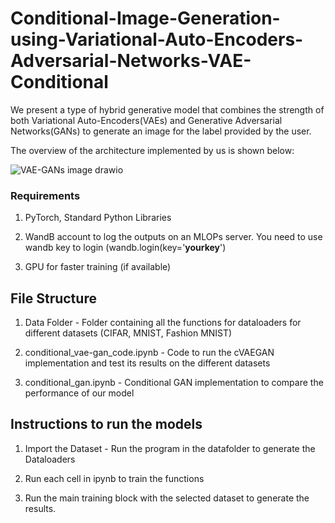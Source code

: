 # Conditional-Image-Generation-using-Variational-Auto-Encoders-Adversarial-Networks-VAE-Conditional
We present a type of hybrid generative model that combines the strength of both Variational Auto-Encoders(VAEs) and Generative Adversarial Networks(GANs) to generate an image for the label provided by the user. 

The overview of the architecture implemented by us is shown below:

![VAE-GANs image drawio](https://user-images.githubusercontent.com/89834934/207172791-df68b5e7-bae1-48fc-8028-2248c8b599a5.png)

### Requirements

1. PyTorch, Standard Python Libraries

2. WandB account to log the outputs on an MLOPs server. You need to use wandb key to login (wandb.login(key='**yourkey**')

3. GPU for faster training (if available)

## File Structure

1. Data Folder - Folder containing all the functions for dataloaders for different datasets (CIFAR, MNIST, Fashion MNIST)

2. conditional_vae-gan_code.ipynb - Code to run the cVAEGAN implementation and test its results on the different datasets

3. conditional_gan.ipynb - Conditional GAN implementation to compare the performance of our model

## Instructions to run the models

1. Import the Dataset - Run the program in the datafolder to generate the Dataloaders

2. Run each cell in ipynb to train the functions

3. Run the main training block with the selected dataset to generate the results.


